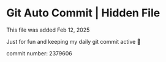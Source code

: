 # Git Auto Commit | Hidden File

This file was added Feb 12, 2025

Just for fun and keeping my daily git commit active 🤪

commit number: 2379606
